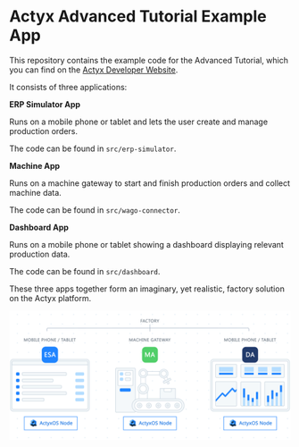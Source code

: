 # Actyx Advanced Tutorial Example App

This repository contains the example code for the Advanced Tutorial, which you can find on the [Actyx Developer Website](https://developer.actyx.com/docs/learn-actyx/advanced-tutorial/introduction).

It consists of three applications:

**ERP Simulator App**

Runs on a mobile phone or tablet and lets the user create and manage production orders.

The code can be found in `src/erp-simulator`.

**Machine App**

Runs on a machine gateway to start and finish production orders and collect machine data.

The code can be found in `src/wago-connector`.

**Dashboard App**

Runs on a mobile phone or tablet showing a dashboard displaying relevant production data.

The code can be found in `src/dashboard`.

These three apps together form an imaginary, yet realistic, factory solution on the Actyx platform.

![factory solution](./images/factory-solution.svg)